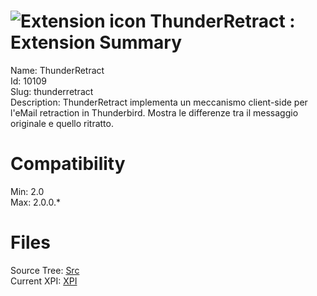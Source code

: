 # ![Extension icon](https://addons.thunderbird.net/user-media/addon_icons/10/10109-64.png?modified=1295576429) ThunderRetract : Extension Summary

Name: ThunderRetract  
Id: 10109  
Slug: thunderretract  
Description: ThunderRetract implementa un meccanismo client-side per l'eMail retraction in Thunderbird. Mostra le differenze tra il messaggio originale e quello ritratto.
  

# Compatibility
Min: 2.0  
Max: 2.0.0.*  

# Files

Source Tree: [Src](C:/Dev/Thunderbird/ThunderKdB/xall/xOther/10109-thunderretract/src)  
Current XPI: [XPI](C:/Dev/Thunderbird/ThunderKdB/xall/xOther/10109-thunderretract/xpi)  



